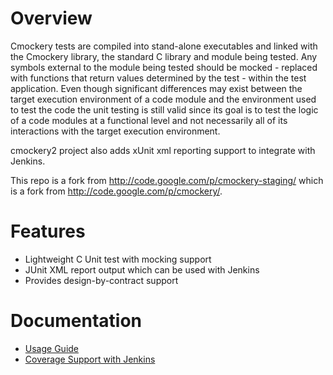 # Overview

Cmockery tests are compiled into stand-alone executables and linked with the Cmockery library, the standard C library and module being tested. Any symbols external to the module being tested should be mocked - replaced with functions that return values determined by the test - within the test application. Even though significant differences may exist between the target execution environment of a code module and the environment used to test the code the unit testing is still valid since its goal is to test the logic of a code modules at a functional level and not necessarily all of its interactions with the target execution environment.

cmockery2 project also adds xUnit xml reporting support to integrate with Jenkins.

This repo is a fork from http://code.google.com/p/cmockery-staging/ which
is a fork from http://code.google.com/p/cmockery/.

# Features
* Lightweight C Unit test with mocking support
* JUnit XML report output which can be used with Jenkins
* Provides design-by-contract support

# Documentation
* [Usage Guide](doc/usage.md)
* [Coverage Support with Jenkins](doc/coverage.md)
